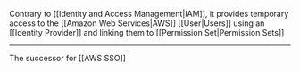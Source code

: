 Contrary to [[Identity and Access Management|IAM]], it provides temporary access to the [[Amazon Web Services|AWS]] [[User|Users]] using an [[Identity Provider]] and linking them to [[Permission Set|Permission Sets]]

---

The successor for [[AWS SSO]]
